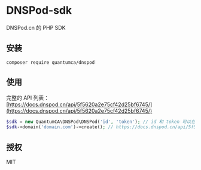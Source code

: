 # DNSPod-sdk

DNSPod.cn 的 PHP SDK

## 安装

```shell
composer require quantumca/dnspod
```

## 使用

完整的 API 列表： [https://docs.dnspod.cn/api/5f5620a2e75cf42d25bf6745/](https://docs.dnspod.cn/api/5f5620a2e75cf42d25bf6745/)
```php
$sdk = new QuantumCA\DNSPod\DNSPod('id', 'token'); // id 和 token 可以在 https://console.dnspod.cn/account/token/token 生成个
$sdk->domain('domain.com')->create(); // https://docs.dnspod.cn/api/5f562674e75cf42d25bf6817/
```

## 授权

MIT